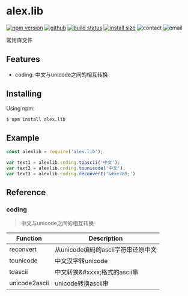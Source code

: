 # alex.lib

[![npm version](https://img.shields.io/badge/npm-v1.0.5-orange?style=flat-square)](https://www.npmjs.org/package/alex.lib)
[![github](https://img.shields.io/badge/github-v1.0.5-green?style=flat-square)](https://github.com/alexcscn/alexcscn.lib)
[![build status](https://img.shields.io/badge/build-passing-green?style=flat-square)](https://travis-ci.org/axios/axios)
[![install size](https://packagephobia.now.sh/badge?p=alex.lib)](https://packagephobia.now.sh/result?p=alex.lib)
![contact](https://img.shields.io/badge/qq-8187265-blue?style=flat-square)
![email](https://img.shields.io/badge/email-alex%40etechcctv.com-blue?style=flat-square)

常用库文件

## Features
- coding: 中文与unicode之间的相互转换

## Installing

Using npm:

```bash
$ npm install alex.lib
```

## Example
```js
const alexlib = require('alex.lib');

var text1 = alexlib.coding.toascii('中文');
var text2 = alexlib.coding.tounicode('中文');
var text3 = alexlib.coding.reconvert('&#xe789;')
```

## Reference
### coding 
> 中文与unicode之间的相互转换

Function | Description 
--- | --- 
reconvert | 从unicode编码的ascii字符串还原中文
tounicode | 中文汉字转unicode
toascii | 中文转换&#xxxx;格式的ascii串
unicode2ascii | unicode转换ascii串
